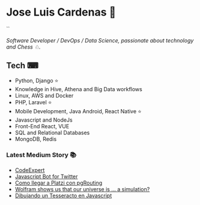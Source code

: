 # Jose Luis Cardenas 👋

``

<em> Software Developer / DevOps / Data Science, passionate about technology and Chess ♘.</em>


## Tech ⌨
- Python, Django ⭐
- Knowledge in Hive, Athena and Big Data workflows
- Linux, AWS and Docker
- PHP, Laravel ⭐
- Mobile Development, Java Android, React Native ⭐
- Javascript and NodeJs
- Front-End React, VUE
- SQL and Relational Databases
- MongoDB, Redis


### Latest Medium Story 📚 
<!-- MEDIUM-STORY-LIST:START -->
- [CodeExpert](https://jluis-pcardenas.medium.com/codeexpert-7780db40d760?source=rss-36235c942fa9------2)
- [Javascript Bot for Twitter](https://jluis-pcardenas.medium.com/javascript-bot-for-twitter-b5b744788f09?source=rss-36235c942fa9------2)
- [Como llegar a Platzi con pgRouting](https://jluis-pcardenas.medium.com/como-llegar-a-platzi-con-pgrouting-5e073717f0f?source=rss-36235c942fa9------2)
- [Wolfram shows us that our universe is … a simulation?](https://jluis-pcardenas.medium.com/wolfram-shows-us-that-our-universe-is-a-simulation-8425d8232a9c?source=rss-36235c942fa9------2)
- [Dibujando un Tesseracto en Javascript](https://jluis-pcardenas.medium.com/dibujando-un-tesseracto-en-javascript-3d0b712860eb?source=rss-36235c942fa9------2)
<!-- MEDIUM-STORY-LIST:END -->
